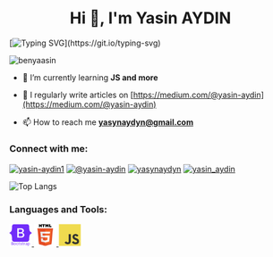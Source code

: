 
<h1 align="center">Hi 👋, I'm Yasin AYDIN</h1>


[![Typing SVG](https://readme-typing-svg.demolab.com?font=Fira+Code&pause=1000&color=FFC900&background=90909006&center=true&vCenter=true&random=false&width=1024&height=62&lines=..........A+passionate+full+stack+developer+..........;..........Yasin+AYDIN..........)](https://git.io/typing-svg)

<p align="left"> <img src="https://komarev.com/ghpvc/?username=benyaasin&label=Profile%20views&color=0e75b6&style=flat" alt="benyaasin" /> </p>


- 🌱 I’m currently learning **JS and more**

- 📝 I regularly write articles on [https://medium.com/@yasin-aydin](https://medium.com/@yasin-aydin)

- 📫 How to reach me **yasynaydyn@gmail.com**


<h3 align="left">Connect with me:</h3>
<p align="left">
<a href="https://linkedin.com/in/yasin-aydin1" target="blank"><img align="center" src="https://raw.githubusercontent.com/rahuldkjain/github-profile-readme-generator/master/src/images/icons/Social/linked-in-alt.svg" alt="yasin-aydin1" height="30" width="40" /></a>
<a href="https://medium.com/@yasin-aydin" target="blank"><img align="center" src="https://raw.githubusercontent.com/rahuldkjain/github-profile-readme-generator/master/src/images/icons/Social/medium.svg" alt="@yasin-aydin" height="30" width="40" /></a>
<a href="https://www.hackerrank.com/yasynaydyn" target="blank"><img align="center" src="https://raw.githubusercontent.com/rahuldkjain/github-profile-readme-generator/master/src/images/icons/Social/hackerrank.svg" alt="yasynaydyn" height="30" width="40" /></a>
<a href="https://www.leetcode.com/yasin_aydin" target="blank"><img align="center" src="https://raw.githubusercontent.com/rahuldkjain/github-profile-readme-generator/master/src/images/icons/Social/leet-code.svg" alt="yasin_aydin" height="30" width="40" /></a>
</p>

![Top Langs](https://github-readme-stats.vercel.app/api/top-langs/?username=benyaasin&theme=tokyonight)

<h3 align="left">Languages and Tools:</h3>
<p align="left"> <a href="https://getbootstrap.com" target="_blank" rel="noreferrer"> <img src="https://raw.githubusercontent.com/devicons/devicon/master/icons/bootstrap/bootstrap-plain-wordmark.svg" alt="bootstrap" width="40" height="40"/> </a> <a href="https://www.w3.org/html/" target="_blank" rel="noreferrer"> <img src="https://raw.githubusercontent.com/devicons/devicon/master/icons/html5/html5-original-wordmark.svg" alt="html5" width="40" height="40"/> </a> <a href="https://developer.mozilla.org/en-US/docs/Web/JavaScript" target="_blank" rel="noreferrer"> <img src="https://raw.githubusercontent.com/devicons/devicon/master/icons/javascript/javascript-original.svg" alt="javascript" width="40" height="40"/> </a> </p>



